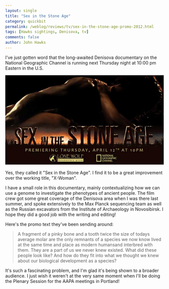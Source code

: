 ```yaml
---
layout: single 
title: "Sex in the Stone Age" 
category: quickbit
permalink: /weblog/reviews/tv/sex-in-the-stone-age-promo-2012.html
tags: [Hawks sightings, Denisova, tv] 
comments: false 
author: John Hawks 
---
```


I've just gotten word that the long-awaited Denisova documentary on the National Geographic Channel is running next Thursday night at 10:00 pm Eastern in the U.S.

<div class="middle-picture">
<img src="/graphics/sex-stone-age-promo-2012.jpg" alt="Sex in the Stone Age promo graphic" />
</div>

Yes, they called it "Sex in the Stone Age". I find it to be a great improvement over the working title, "X-Woman". 

I have a small role in this documentary, mainly contextualizing how we can use a genome to investigate the phenotypes of ancient people. The film crew got some great coverage of the Denisova area when I was there last summer, and spoke extensively to the Max Planck sequencing team as well as the Russian excavators from the Institute of Archaeology in Novosibirsk. I hope they did a good job with the writing and editing!

Here's the promo text they've been sending around: 

<blockquote>A fragment of a pinky bone and a tooth twice the size of todays average molar are the only remnants of a species we now know lived at the same time and place as modern humansand interbred with them.  They are a part of us we never knew existed.  What did these people look like? And how do they fit into what we thought we knew about our biological development as a species?</blockquote>

It's such a fascinating problem, and I'm glad it's being shown to a broader audience. I just wish it weren't at the very same moment when I'll be doing the Plenary Session for the AAPA meetings in Portland!

